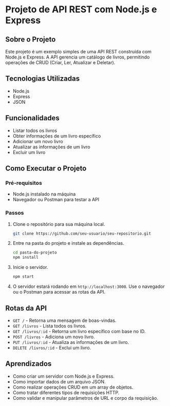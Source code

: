 # Projeto de API REST com Node.js e Express

## Sobre o Projeto

Este projeto é um exemplo simples de uma API REST construída com Node.js e Express. A API gerencia um catálogo de livros, permitindo operações de CRUD (Criar, Ler, Atualizar e Deletar).

## Tecnologias Utilizadas

- Node.js
- Express
- JSON

## Funcionalidades

- Listar todos os livros
- Obter informações de um livro específico
- Adicionar um novo livro
- Atualizar as informações de um livro
- Excluir um livro

## Como Executar o Projeto

### Pré-requisitos

- Node.js instalado na máquina
- Navegador ou Postman para testar a API

### Passos

1. Clone o repositório para sua máquina local.

    ```bash
    git clone https://github.com/seu-usuario/seu-repositorio.git
    ```

2. Entre na pasta do projeto e instale as dependências.

    ```bash
    cd pasta-do-projeto
    npm install
    ```

3. Inicie o servidor.

    ```bash
    npm start
    ```

4. O servidor estará rodando em `http://localhost:3000`. Use o navegador ou o Postman para acessar as rotas da API.

## Rotas da API

- `GET /` - Retorna uma mensagem de boas-vindas.
- `GET /livros` - Lista todos os livros.
- `GET /livros/:id` - Retorna um livro específico com base no ID.
- `POST /livros` - Adiciona um novo livro.
- `PUT /livros/:id` - Atualiza as informações de um livro.
- `DELETE /livros/:id` - Exclui um livro.

## Aprendizados

- Como criar um servidor com Node.js e Express.
- Como importar dados de um arquivo JSON.
- Como realizar operações CRUD em um array de objetos.
- Como tratar diferentes tipos de requisições HTTP.
- Como validar e manipular parâmetros de URL e corpo da requisição.
